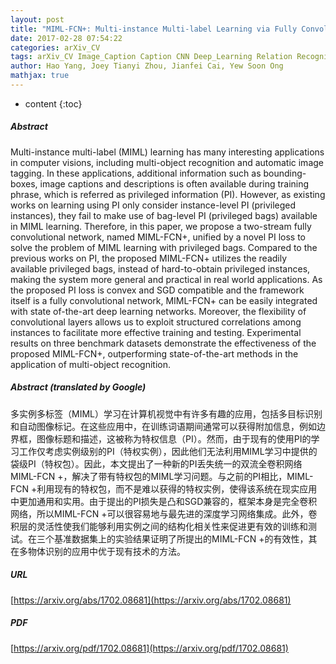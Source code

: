 ```yaml
---
layout: post
title: "MIML-FCN+: Multi-instance Multi-label Learning via Fully Convolutional Networks with Privileged Information"
date: 2017-02-28 07:54:22
categories: arXiv_CV
tags: arXiv_CV Image_Caption Caption CNN Deep_Learning Relation Recognition
author: Hao Yang, Joey Tianyi Zhou, Jianfei Cai, Yew Soon Ong
mathjax: true
---
```


* content
{:toc}

##### Abstract
Multi-instance multi-label (MIML) learning has many interesting applications in computer visions, including multi-object recognition and automatic image tagging. In these applications, additional information such as bounding-boxes, image captions and descriptions is often available during training phrase, which is referred as privileged information (PI). However, as existing works on learning using PI only consider instance-level PI (privileged instances), they fail to make use of bag-level PI (privileged bags) available in MIML learning. Therefore, in this paper, we propose a two-stream fully convolutional network, named MIML-FCN+, unified by a novel PI loss to solve the problem of MIML learning with privileged bags. Compared to the previous works on PI, the proposed MIML-FCN+ utilizes the readily available privileged bags, instead of hard-to-obtain privileged instances, making the system more general and practical in real world applications. As the proposed PI loss is convex and SGD compatible and the framework itself is a fully convolutional network, MIML-FCN+ can be easily integrated with state of-the-art deep learning networks. Moreover, the flexibility of convolutional layers allows us to exploit structured correlations among instances to facilitate more effective training and testing. Experimental results on three benchmark datasets demonstrate the effectiveness of the proposed MIML-FCN+, outperforming state-of-the-art methods in the application of multi-object recognition.

##### Abstract (translated by Google)
多实例多标签（MIML）学习在计算机视觉中有许多有趣的应用，包括多目标识别和自动图像标记。在这些应用中，在训练词语期间通常可以获得附加信息，例如边界框，图像标题和描述，这被称为特权信息（PI）。然而，由于现有的使用PI的学习工作仅考虑实例级别的PI（特权实例），因此他们无法利用MIML学习中提供的袋级PI（特权包）。因此，本文提出了一种新的PI丢失统一的双流全卷积网络MIML-FCN +，解决了带有特权包的MIML学习问题。与之前的PI相比，MIML-FCN +利用现有的特权包，而不是难以获得的特权实例，使得该系统在现实应用中更加通用和实用。由于提出的PI损失是凸和SGD兼容的，框架本身是完全卷积网络，所以MIML-FCN +可以很容易地与最先进的深度学习网络集成。此外，卷积层的灵活性使我们能够利用实例之间的结构化相关性来促进更有效的训练和测试。在三个基准数据集上的实验结果证明了所提出的MIML-FCN +的有效性，其在多物体识别的应用中优于现有技术的方法。

##### URL
[https://arxiv.org/abs/1702.08681](https://arxiv.org/abs/1702.08681)

##### PDF
[https://arxiv.org/pdf/1702.08681](https://arxiv.org/pdf/1702.08681)

